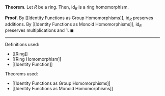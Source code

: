 **Theorem.** Let $R$ be a ring. Then, $\text{id}_{R}$ is a ring homomorphism.

**Proof.** By [[Identity Functions as Group Homomorphisms]], $\text{id}_{R}$ preserves additions. By [[Identity Functions as Monoid Homomorphisms]], $\text{id}_{R}$ preserves multiplications and $1$. $\blacksquare$
***
Definitions used:
- [[Ring]]
- [[Ring Homomorphism]]
- [[Identity Function]]

Theorems used:
- [[Identity Functions as Group Homomorphisms]]
- [[Identity Functions as Monoid Homomorphisms]]